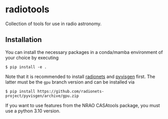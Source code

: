 # radiotools
Collection of tools for use in radio astronomy.

## Installation
You can install the necessary packages in a conda/mamba environment of your choice by executing
```
$ pip install -e .
```
Note that it is recommended to install [radionets](https://github.com/radionets-project/radionets)
and [pyvisgen](https://github.com/radionets-project/pyvisgen) first. The latter must be the `gpu` branch version and can be installed
via
```
$ pip install https://github.com/radionets-project/pyvisgen/archive/gpu.zip
```

If you want to use features from the NRAO CASAtools package, you must use a python 3.10 version.
